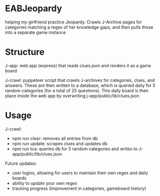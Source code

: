 # EABJeopardy
helping my girlfriend practice Jeopardy. Crawls J-Archive pages for categories matching a regex of her knowledge gaps, and then pulls those into a separate game instance

# Structure

J-app: web app (express) that reads clues.json and renders it as a game board

J-crawl: puppeteer script that crawls J-archives for categories, clues, and answers. These are then written to a database, which is queried daily for 5 random categories (for a total of 25 questions). This daily board is then place inside the web app by overwriting j-app/public/lib/clues.json

# Usage

J-crawl:
- npm run clear: removes all entries from db
- npm run update: scrapes clues and updates db
- npm run tca: queries db for 5 random categories and writes to J-app/public/lib/clues.json


Future updates:
- user logins, allowing for users to maintain their own regex and daily boards
- ability to update your own regex
- tracking progress (improvement in categories, gameboard history)

